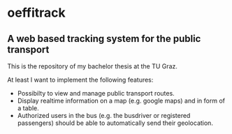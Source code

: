 oeffitrack
==========

A web based tracking system for the public transport
---------
This is the repository of my bachelor thesis at the TU Graz.

At least I want to implement the following features: 

* Possibilty to view and manage public transport routes.
* Display realtime information on a map (e.g. google maps) and in form of a table.
* Authorized users in the bus (e.g. the busdriver or registered passengers) should be able to automatically send their geolocation.
